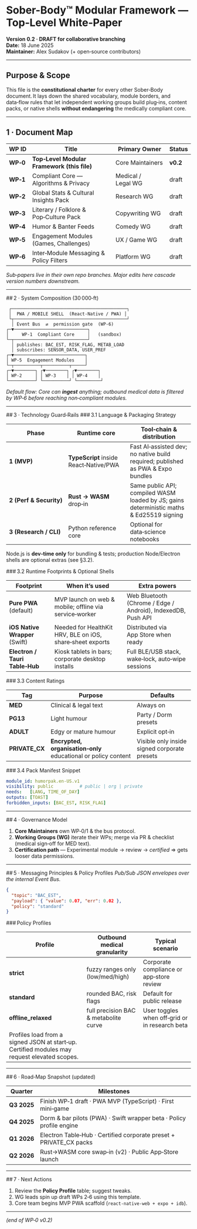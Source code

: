 # Sober-Body™ Modular Framework — Top‑Level White‑Paper

**Version 0.2 · DRAFT for collaborative branching**\
**Date:** 18 June 2025\
**Maintainer:** Alex Sudakov (+ open‑source contributors)

---

## Purpose & Scope

This file is the **constitutional charter** for every other Sober‑Body document. It lays down the shared vocabulary, module borders, and data‑flow rules that let independent working groups build plug‑ins, content packs, or native shells **without endangering** the medically compliant core.

---

## 1 · Document Map

| WP ID    | Title                                       | Primary Owner      | Status   |
| -------- | ------------------------------------------- | ------------------ | -------- |
| **WP‑0** | **Top‑Level Modular Framework (this file)** | Core Maintainers   | **v0.2** |
| **WP‑1** | Compliant Core — Algorithms & Privacy       | Medical / Legal WG | draft    |
| **WP‑2** | Global Stats & Cultural Insights Pack       | Research WG        | draft    |
| **WP‑3** | Literary / Folklore & Pop‑Culture Pack      | Copywriting WG     | draft    |
| **WP‑4** | Humor & Banter Feeds                        | Comedy WG          | draft    |
| **WP‑5** | Engagement Modules (Games, Challenges)      | UX / Game WG       | draft    |
| **WP‑6** | Inter‑Module Messaging & Policy Filters     | Platform WG        | draft    |

*Sub‑papers live in their own repo branches. Major edits here cascade version numbers downstream.*

---

\## 2 · System Composition (30 000‑ft)

```
 ┌────────────────────────────────────────────┐
 │  PWA / MOBILE SHELL  (React‑Native / PWA) │
 └┬───────────────────────────────────────────┘
  │ Event Bus  ⇄  permission gate  (WP‑6)    
┌─▼────────────────────────────┐
│     WP‑1  Compliant Core     │   (sandbox)
└─┬────────────────────────────┘
  │ publishes: BAC_EST, RISK_FLAG, METAB_LOAD
  │ subscribes: SENSOR_DATA, USER_PREF        
┌─▼───────────────────────────┐
│ WP‑5  Engagement Modules    │
└─┬──────────┬──────────┬─────┘
┌─▼────────┐ ┌▼────────┐ ┌▼────────┐
│ WP‑2     │ │ WP‑3    │ │ WP‑4    │
└──────────┘ └──────────┘ └─────────┘
```

*Default flow: Core can ****ingest**** anything; outbound medical data is filtered by WP‑6 before reaching non‑compliant modules.*

---

\## 3 · Technology Guard‑Rails ### 3.1 Language & Packaging Strategy

| Phase                   | Runtime core                           | Tool‑chain & distribution                                                                |
| ----------------------- | -------------------------------------- | ---------------------------------------------------------------------------------------- |
| **1 (MVP)**             | **TypeScript** inside React‑Native/PWA | Fast AI‑assisted dev; no native build required; published as PWA & Expo bundles          |
| **2 (Perf & Security)** | **Rust → WASM** drop‑in                | Same public API; compiled WASM loaded by JS; gains deterministic maths & Ed25519 signing |
| **3 (Research / CLI)**  | Python reference core                  | Optional for data‑science notebooks                                                      |

Node.js is **dev‑time only** for bundling & tests; production Node/Electron shells are optional extras (see §3.2).

\### 3.2 Runtime Footprints & Optional Shells

| Footprint                      | When it’s used                                            | Extra powers                                                 |
| ------------------------------ | --------------------------------------------------------- | ------------------------------------------------------------ |
| **Pure PWA** (default)         | MVP launch on web & mobile; offline via service‑worker    | Web Bluetooth (Chrome / Edge / Android), IndexedDB, Push API |
| **iOS Native Wrapper** (Swift) | Needed for HealthKit HRV, BLE on iOS, share‑sheet exports | Distributed via App Store when ready                         |
| **Electron / Tauri Table‑Hub** | Kiosk tablets in bars; corporate desktop installs         | Full BLE/USB stack, wake‑lock, auto‑wipe sessions            |

\### 3.3 Content Ratings

| Tag             | Purpose                                                        | Defaults                                     |
| --------------- | -------------------------------------------------------------- | -------------------------------------------- |
| **MED**         | Clinical & legal text                                          | Always on                                    |
| **PG13**        | Light humour                                                   | Party / Dorm presets                         |
| **ADULT**       | Edgy or mature humour                                          | Explicit opt‑in                              |
| **PRIVATE\_CX** | **Encrypted, organisation‑only** educational or policy content | Visible only inside signed corporate presets |

\### 3.4 Pack Manifest Snippet

```yaml
module_id: humorpak.en-US.v1
visibility: public          # public | org | private
needs:   [LANG, TIME_OF_DAY]
outputs: [TOAST]
forbidden_inputs: [BAC_EST, RISK_FLAG]
```

---

\## 4 · Governance Model

1. **Core Maintainers** own WP‑0/1 & the bus protocol.
2. **Working Groups (WG)** iterate their WPs; merge via PR & checklist (medical sign‑off for MED text).
3. **Certification path** — Experimental module → review → *certified* ⇒ gets looser data permissions.

---

\## 5 · Messaging Principles & Policy Profiles *Pub/Sub JSON envelopes over the internal Event Bus.*

```json
{
  "topic": "BAC_EST",
  "payload": { "value": 0.07, "err": 0.02 },
  "policy": "standard"
}
```

\### Policy Profiles

| Profile                                                                                       | Outbound medical granularity          | Typical scenario                               |
| --------------------------------------------------------------------------------------------- | ------------------------------------- | ---------------------------------------------- |
| **strict**                                                                                    | fuzzy ranges only (low/med/high)      | Corporate compliance or app‑store review       |
| **standard**                                                                                  | rounded BAC, risk flags               | Default for public release                     |
| **offline\_relaxed**                                                                          | full precision BAC & metabolite curve | User toggles when off‑grid or in research beta |
| Profiles load from a signed JSON at start‑up.  Certified modules may request elevated scopes. |                                       |                                                |

---

\## 6 · Road‑Map Snapshot (updated)

| Quarter     | Milestones                                                           |
| ----------- | -------------------------------------------------------------------- |
| **Q3 2025** | Finish WP‑1 draft · PWA MVP (TypeScript) · First mini‑game           |
| **Q4 2025** | Dorm & bar pilots (PWA) · Swift wrapper beta · Policy profile engine |
| **Q1 2026** | Electron Table‑Hub · Certified corporate preset + PRIVATE\_CX packs  |
| **Q2 2026** | Rust→WASM core swap‑in (v2) · Public App‑Store launch                |

---

\## 7 · Next Actions

1. Review the **Policy Profile** table; suggest tweaks.
2. WG leads spin up draft WPs 2‑6 using this template.
3. Core team begins MVP PWA scaffold (`react‑native‑web + expo + idb`).

---

*(end of WP‑0 v0.2)*

